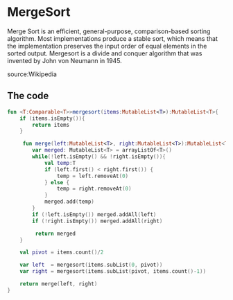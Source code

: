 # MergeSort

Merge Sort is an efficient, general-purpose, comparison-based sorting algorithm. Most implementations produce a stable sort, which means that the implementation preserves the input order of equal elements in the sorted output. Mergesort is a divide and conquer algorithm that was invented by John von Neumann in 1945.

source:Wikipedia

## The code

```kotlin
fun <T:Comparable<T>>mergesort(items:MutableList<T>):MutableList<T>{
    if (items.isEmpty()){
        return items
    }

     fun merge(left:MutableList<T>, right:MutableList<T>):MutableList<T>{
        var merged: MutableList<T> = arrayListOf<T>()
        while(!left.isEmpty() && !right.isEmpty()){
            val temp:T
            if (left.first() < right.first()) {
                temp = left.removeAt(0)
            } else {
                temp = right.removeAt(0)
            }
            merged.add(temp)
        }
        if (!left.isEmpty()) merged.addAll(left)
        if (!right.isEmpty()) merged.addAll(right)

         return merged
    }

    val pivot = items.count()/2

    var left  = mergesort(items.subList(0, pivot))
    var right = mergesort(items.subList(pivot, items.count()-1))

    return merge(left, right)
}
```